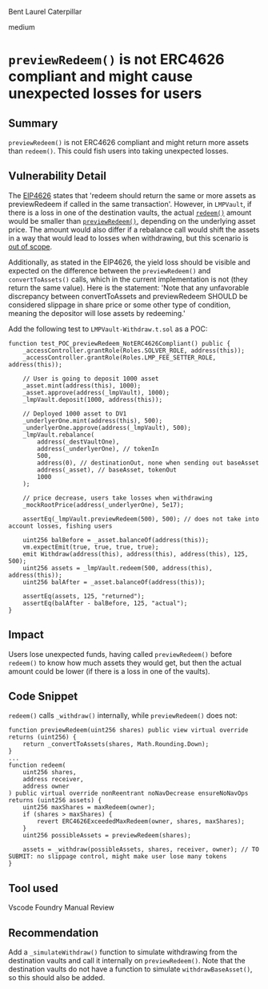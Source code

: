 Bent Laurel Caterpillar

medium

# `previewRedeem()` is not ERC4626 compliant and might cause unexpected losses for users
## Summary
`previewRedeem()` is not ERC4626 compliant and might return more assets than `redeem()`. This could fish users into taking unexpected losses.

## Vulnerability Detail
The [EIP4626](https://eips.ethereum.org/EIPS/eip-4626) states that 'redeem should return the same or more assets as previewRedeem if called in the same transaction'. However, in `LMPVault`, if there is a loss in one of the destination vaults, the actual [`redeem()`](https://github.com/sherlock-audit/2023-06-tokemak/blob/main/v2-core-audit-2023-07-14/src/vault/LMPVault.sol#L422) amount would be smaller than [`previewRedeem()`](https://github.com/sherlock-audit/2023-06-tokemak/blob/main/v2-core-audit-2023-07-14/src/vault/LMPVault.sol#L372), depending on the underlying asset price. The amount would also differ if a rebalance call would shift the assets in a way that would lead to losses when withdrawing, but this scenario is [out of scope](https://github.com/sherlock-audit/2023-06-tokemak/blob/main/README.md?plain=1#L94). 

Additionally, as stated in the EIP4626, the yield loss should be visible and expected on the difference between the `previewRedeem()` and `convertToAssets()` calls, which in the current implementation is not (they return the same value). Here is the statement: 'Note that any unfavorable discrepancy between convertToAssets and previewRedeem SHOULD be considered slippage in share price or some other type of condition, meaning the depositor will lose assets by redeeming.'

Add the following test to `LMPVault-Withdraw.t.sol` as a POC:
```solidity
function test_POC_previewRedeem_NotERC4626Compliant() public {
    _accessController.grantRole(Roles.SOLVER_ROLE, address(this));
    _accessController.grantRole(Roles.LMP_FEE_SETTER_ROLE, address(this));

    // User is going to deposit 1000 asset
    _asset.mint(address(this), 1000);
    _asset.approve(address(_lmpVault), 1000);
    _lmpVault.deposit(1000, address(this));

    // Deployed 1000 asset to DV1
    _underlyerOne.mint(address(this), 500);
    _underlyerOne.approve(address(_lmpVault), 500);
    _lmpVault.rebalance(
        address(_destVaultOne),
        address(_underlyerOne), // tokenIn
        500,
        address(0), // destinationOut, none when sending out baseAsset
        address(_asset), // baseAsset, tokenOut
        1000
    );
    
    // price decrease, users take losses when withdrawing
    _mockRootPrice(address(_underlyerOne), 5e17);

    assertEq(_lmpVault.previewRedeem(500), 500); // does not take into account losses, fishing users

    uint256 balBefore = _asset.balanceOf(address(this));
    vm.expectEmit(true, true, true, true);
    emit Withdraw(address(this), address(this), address(this), 125, 500);
    uint256 assets = _lmpVault.redeem(500, address(this), address(this));
    uint256 balAfter = _asset.balanceOf(address(this));

    assertEq(assets, 125, "returned");
    assertEq(balAfter - balBefore, 125, "actual");
}
```

## Impact
Users lose unexpected funds, having called `previewRedeem()` before `redeem()` to know how much assets they would get, but then the actual amount could be lower (if there is a loss in one of the vaults).

## Code Snippet
`redeem()` calls `_withdraw()` internally, while `previewRedeem()` does not:
```solidity
function previewRedeem(uint256 shares) public view virtual override returns (uint256) {
    return _convertToAssets(shares, Math.Rounding.Down);
}
...
function redeem(
    uint256 shares,
    address receiver,
    address owner
) public virtual override nonReentrant noNavDecrease ensureNoNavOps returns (uint256 assets) {
    uint256 maxShares = maxRedeem(owner);
    if (shares > maxShares) {
        revert ERC4626ExceededMaxRedeem(owner, shares, maxShares);
    }
    uint256 possibleAssets = previewRedeem(shares);

    assets = _withdraw(possibleAssets, shares, receiver, owner); // TO SUBMIT: no slippage control, might make user lose many tokens
}
```

## Tool used
Vscode
Foundry
Manual Review

## Recommendation
Add a `_simulateWithdraw()` function to simulate withdrawing from the destination vaults and call it internally on `previewRedeem()`. Note that the destination vaults do not have a function to simulate `withdrawBaseAsset()`, so this should also be added.